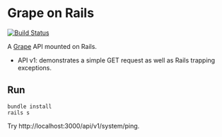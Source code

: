 Grape on Rails
==============

[![Build Status](https://secure.travis-ci.org/dblock/grape-on-rails.png)](http://travis-ci.org/dblock/grape-on-rails)

A [Grape](http://github.com/intridea/grape) API mounted on Rails.

* API v1: demonstrates a simple GET request as well as Rails trapping exceptions.

Run
---

```
bundle install
rails s
```

Try http://localhost:3000/api/v1/system/ping.

